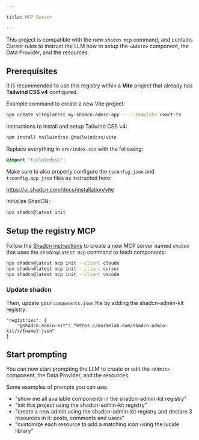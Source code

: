 ```yaml
---

title: MCP Server

---
```


This project is compatible with the new `shadcn mcp` command, and contains Cursor rules to instruct the LLM how to setup the `<Admin>` component, the Data Provider, and the resources.

## Prerequisites

It is recommended to use this registry within a **Vite** project that already has **Tailwind CSS v4** configured.

Example command to create a new Vite project:

```bash
npm create vite@latest my-shadcn-admin-app -- --template react-ts
```

Instructions to install and setup Tailwind CSS v4:

```bash
npm install tailwindcss @tailwindcss/vite
```

Replace everything in `src/index.css` with the following:

```css
@import "tailwindcss";
```

Make sure to also properly configure the `tsconfig.json` and `tsconfig.app.json` files as instructed here:

<https://ui.shadcn.com/docs/installation/vite>

Initialize ShadCN:

```sh
npx shadcn@latest init
```

## Setup the registry MCP

Follow the [Shadcn instructions](https://ui.shadcn.com/docs/mcp#quick-start) to create a new MCP server named `shadcn` that uses the `shadcn@latest mcp` command to fetch components:

```sh
npx shadcn@latest mcp init --client claude
npx shadcn@latest mcp init --client cursor
npx shadcn@latest mcp init --client vscode
```

### Update shadcn

Then, update your `components.json` file by adding the shadcn-admin-kit registry:   
```
"registries": {
    "@shadcn-admin-kit": "https://marmelab.com/shadcn-admin-kit/r/{name}.json"
}
```

## Start prompting

You can now start prompting the LLM to create or edit the `<Admin>` component, the Data Provider, and the resources.

Some examples of prompts you can use:

- "show me all available components in the shadcn-admin-kit registry"
- "init this project using the shadcn-admin-kit registry"
- "create a new admin using the shadcn-admin-kit registry and declare 3 resources in it: posts, comments and users"
- "customize each resource to add a matching icon using the lucide library"
